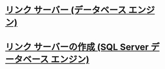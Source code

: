 # [リンク サーバー (データベース エンジン)](linked-servers-database-engine.md)
# [リンク サーバーの作成 (SQL Server データベース エンジン)](create-linked-servers-sql-server-database-engine.md)
